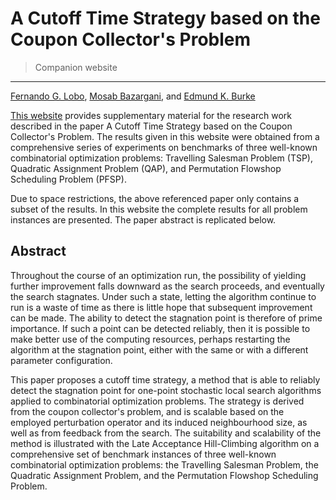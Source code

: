 
# A Cutoff Time Strategy based on the Coupon Collector's Problem
> Companion website
---
[Fernando G. Lobo](http://www.fernandolobo.info/), [Mosab Bazargani](http://www.eecs.qmul.ac.uk/profiles/bazarganimosab.html), and [Edmund K. Burke](https://scholar.google.co.uk/citations?user=rUHfmpQAAAAJ&hl=en&oi=ao)

[This website](https://mbazargani.github.io/CCPcutoffTime/) provides supplementary material for the research work described in the paper A Cutoff Time Strategy based on the Coupon Collector's Problem. The results given in this website were obtained from a comprehensive series of experiments on benchmarks of three well-known combinatorial optimization problems: Travelling Salesman Problem (TSP), Quadratic Assignment Problem (QAP), and Permutation Flowshop Scheduling Problem (PFSP).

Due to space restrictions, the above referenced paper only contains a subset of the results. In this website the complete results for all problem instances are presented. The paper abstract is replicated below.


## Abstract
Throughout the course of an optimization run, the possibility of yielding further improvement falls downward as the search proceeds, and eventually the search stagnates. Under such a state, letting the algorithm continue to run is a waste of time as there is little hope that subsequent improvement can be made. The ability to detect the stagnation point is therefore of prime importance. If such a point can be detected reliably, then it is possible to make better use of the computing resources, perhaps restarting the algorithm at the stagnation point, either with the same or with a different parameter configuration.

This paper proposes a cutoff time strategy, a method that is able to reliably detect the stagnation point for one-point stochastic local search algorithms applied to combinatorial optimization problems. The strategy is derived from the coupon collector's problem, and is scalable based on the employed perturbation operator and its induced neighbourhood size, as well as from feedback from the search. The suitability and scalability of the method is illustrated with the Late Acceptance Hill-Climbing algorithm on a comprehensive set of benchmark instances of three well-known combinatorial optimization problems: the Travelling Salesman Problem, the Quadratic Assignment Problem, and the Permutation Flowshop Scheduling Problem.
